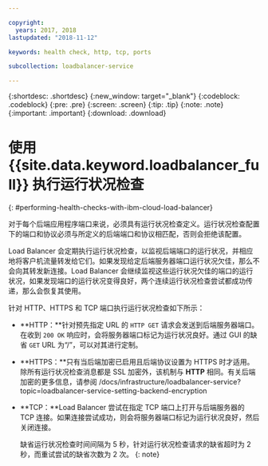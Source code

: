 ```yaml
---

copyright:
  years: 2017, 2018
lastupdated: "2018-11-12"

keywords: health check, http, tcp, ports

subcollection: loadbalancer-service

---
```


{:shortdesc: .shortdesc}
{:new_window: target="_blank"}
{:codeblock: .codeblock}
{:pre: .pre}
{:screen: .screen}
{:tip: .tip}
{:note: .note}
{:important: .important}
{:download: .download}

# 使用 {{site.data.keyword.loadbalancer_full}} 执行运行状况检查
{: #performing-health-checks-with-ibm-cloud-load-balancer}

对于每个后端应用程序端口来说，必须具有运行状况检查定义。运行状况检查配置下的端口和协议必须与所定义的后端端口和协议相匹配，否则会拒绝该配置。

Load Balancer 会定期执行运行状况检查，以监视后端端口的运行状况，并相应地将客户机流量转发给它们。如果发现给定后端服务器端口运行状况欠佳，那么不会向其转发新连接。Load Balancer 会继续监视这些运行状况欠佳的端口的运行状况，如果发现端口的运行状况变得良好，两个连续运行状况检查尝试都成功传递，那么会恢复其使用。

针对 HTTP、HTTPS 和 TCP 端口执行运行状况检查如下所示：

* **HTTP：**针对预先指定 URL 的 `HTTP GET` 请求会发送到后端服务器端口。在收到 `200 OK` 响应时，会将服务器端口标记为运行状况良好。通过 GUI 的缺省 `GET` URL 为“/”，可以对其进行定制。

* **HTTPS：**只有当后端加密已启用且后端协议设置为 HTTPS 时才适用。除所有运行状况检查消息都是 SSL 加密外，该机制与 **HTTP** 相同。有关后端加密的更多信息，请参阅 /docs/infrastructure/loadbalancer-service?topic=loadbalancer-service-setting-backend-encryption

* **TCP：**Load Balancer 尝试在指定 TCP 端口上打开与后端服务器的 TCP 连接。如果连接尝试成功，则会将服务器端口标记为运行状况良好，然后关闭连接。

	缺省运行状况检查时间间隔为 5 秒，针对运行状况检查请求的缺省超时为 2 秒，而重试尝试的缺省次数为 2 次。
  {: note}
